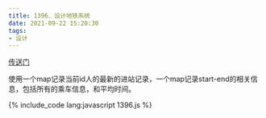 ```yaml
---
title: 1396、设计地铁系统
date: 2021-09-22 15:20:30
tags:
- 设计
---
```

[传送门](https://leetcode-cn.com/problems/design-underground-system/)

使用一个map记录当前id人的最新的进站记录，一个map记录start-end的相关信息，包括所有的乘车信息，和平均时间。

{% include_code lang:javascript 1396.js %}